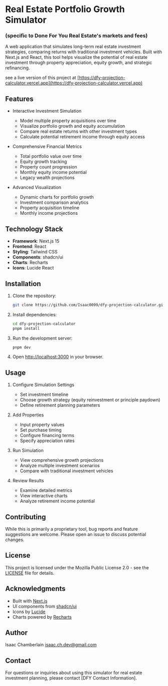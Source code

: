 # Real Estate Portfolio Growth Simulator

### (specific to Done For You Real Estate's markets and fees)

A web application that simulates long-term real estate investment strategies, comparing returns with traditional investment vehicles. Built with Next.js and React, this tool helps visualize the potential of real estate investment through property appreciation, equity growth, and strategic refinancing.

see a live version of this project at [https://dfy-projection-calculator.vercel.app](https://dfy-projection-calculator.vercel.app)

## Features

- Interactive Investment Simulation

  - Model multiple property acquisitions over time
  - Visualize portfolio growth and equity accumulation
  - Compare real estate returns with other investment types
  - Calculate potential retirement income through equity access

- Comprehensive Financial Metrics

  - Total portfolio value over time
  - Equity growth tracking
  - Property count progression
  - Monthly equity income potential
  - Legacy wealth projections

- Advanced Visualization
  - Dynamic charts for portfolio growth
  - Investment comparison analytics
  - Property acquisition timeline
  - Monthly income projections

## Technology Stack

- **Framework**: Next.js 15
- **Frontend**: React
- **Styling**: Tailwind CSS
- **Components**: shadcn/ui
- **Charts**: Recharts
- **Icons**: Lucide React

## Installation

1. Clone the repository:

   ```bash
   git clone https://github.com/Isaac0099/dfy-projection-calculator.git
   ```

2. Install dependencies:

   ```bash
   cd dfy-projection-calculator
   pnpm install
   ```

3. Run the development server:

   ```bash
   pnpm dev
   ```

4. Open [http://localhost:3000](http://localhost:3000) in your browser.

## Usage

1. Configure Simulation Settings

   - Set investment timeline
   - Choose growth strategy (equity reinvestment or principle paydown)
   - Define retirement planning parameters

2. Add Properties

   - Input property values
   - Set purchase timing
   - Configure financing terms
   - Specify appreciation rates

3. Run Simulation

   - View comprehensive growth projections
   - Analyze multiple investment scenarios
   - Compare with traditional investment vehicles

4. Review Results
   - Examine detailed metrics
   - View interactive charts
   - Analyze retirement income potential

## Contributing

While this is primarily a proprietary tool, bug reports and feature suggestions are welcome. Please open an issue to discuss potential changes.

## License

This project is licensed under the Mozilla Public License 2.0 - see the [LICENSE](LICENSE) file for details.

## Acknowledgments

- Built with [Next.js](https://nextjs.org/)
- UI components from [shadcn/ui](https://ui.shadcn.com/)
- Icons by [Lucide](https://lucide.dev/)
- Charts powered by [Recharts](https://recharts.org/)

## Author

Isaac Chamberlain
isaac.ch.dev@gmail.com

## Contact

For questions or inquiries about using this simulator for real estate investment planning, please contact [DFY Contact Information].
